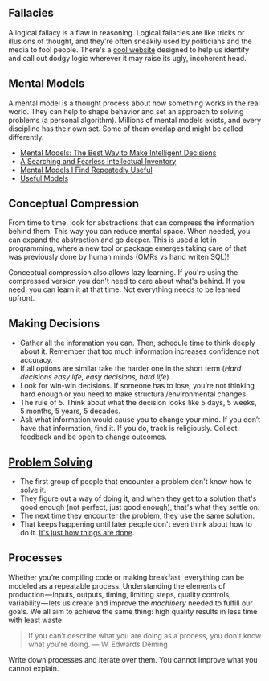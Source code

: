 ## Fallacies

A logical fallacy is a flaw in reasoning.
Logical fallacies are like tricks or illusions of thought, and they're often sneakily used by politicians and the media to fool people.
There's a [cool website][fallacies] designed to help us identify and call out dodgy logic wherever it may raise its ugly, incoherent head.

## Mental Models

A mental model is a thought process about how something works in the real world.
They can help to shape behavior and set an approach to solving problems (a personal algorithm).
Millions of mental models exists, and every discipline has their own set. Some of them overlap and might be called differently.

- [Mental Models: The Best Way to Make Intelligent Decisions][farnam-mental-models]
- [A Searching and Fearless Intellectual Inventory][kent-mental-models]
- [Mental Models I Find Repeatedly Useful][gabriel-mental-models]
- [Useful Models][slava-mental-models]

[fallacies]: https://yourlogicalfallacyis.com/
[farnam-mental-models]: https://www.farnamstreetblog.com/mental-models/
[gabriel-mental-models]: https://medium.com/@yegg/mental-models-i-find-repeatedly-useful-936f1cc405d#.vvrgpsu13
[slava-mental-models]: http://www.defmacro.org/2016/12/22/models.html
[kent-mental-models]: https://www.facebook.com/notes/kent-beck/a-searching-and-fearless-intellectual-inventory/1179765038723025

## Conceptual Compression

From time to time, look for abstractions that can compress the information behind them. This way you can reduce mental space. When needed, you can expand the abstraction and go deeper. This is used a lot in programming, where a new tool or package emerges taking care of that was previously done by human minds (OMRs vs hand writen SQL)!

Conceptual compression also allows lazy learning. If you're using the compressed version you don't need to care about what's behind. If you need, you can learn it at that time. Not everything needs to be learned upfront.

## Making Decisions

- Gather all the information you can. Then, schedule time to think deeply about it. Remember that too much information increases confidence not accuracy.
- If all options are similar take the harder one in the short term (_Hard decisions easy life, easy decisions, hard life_).
- Look for win-win decisions. If someone has to lose, you’re not thinking hard enough or you need to make structural/environmental changes.
- The rule of 5. Think about what the decision looks like 5 days, 5 weeks, 5 months, 5 years, 5 decades.
- Ask what information would cause you to change your mind. If you don’t have that information, find it. If you do, track is religiously. Collect feedback and be open to change outcomes.

## [Problem Solving](http://gordonbrander.com/pattern/culture-is-a-shared-mechanism-for-problem-solving/)

- The first group of people that encounter a problem don't know how to solve it.
- They figure out a way of doing it, and when they get to a solution that's good enough (not perfect, just good enough), that's what they settle on.
- The next time they encounter the problem, they use the same solution.
- That keeps happening until later people don't even think about how to do it. [It's just how things are done][einstellung].

[einstellung]: https://en.wikipedia.org/wiki/Einstellung_effect

## Processes

Whether you’re compiling code or making breakfast, everything can be modeled as a repeatable process.
Understanding the elements of production — inputs, outputs, timing, limiting steps, quality controls, variability — lets us create and improve the _machinery_ needed to fulfill our goals.
We all aim to achieve the same thing: high quality results in less time with least waste.

> If you can't describe what you are doing as a process, you don't know what you're doing. — W. Edwards Deming

Write down processes and iterate over them. You cannot improve what you cannot explain.
